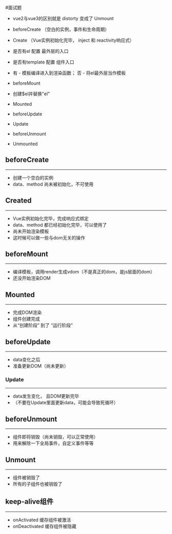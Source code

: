 
#面试题 

- vue2与vue3的区别就是 distorty 变成了 Unmount



- beforeCreate （空白的实例，事件和生命周期）
- Create （Vue实例初始化完毕， inject 和 reactivity响应式）
- 是否有el 配置 最外层的入口
- 是否有template 配置 组件入口
- 有 - 模板编译进入到渲染函数； 否 - 将el最外层当作模板
- beforeMount
- 创建$el并替换"el"
- Mounted
- beforeUpdate
- Update
- beforeUnmount
- Unmounted  




## beforeCreate
---
- 创建一个空白的实例
- data、method 尚未被初始化，不可使用

## Created
---
- Vue实例初始化完毕，完成响应式绑定
- data、method 都已经初始化完毕，可以使用了
- 尚未开始渲染模板
- 这时候可以做一些与dom无关的操作


## beforeMount
---
- 编译模板，调用render生成vdom（不是真正的dom，是js层面的dom）
- 还没开始渲染DOM

## Mounted
---
- 完成DOM渲染
- 组件创建完成
- 从“创建阶段” 到了 “运行阶段”


## beforeUpdate
---
- data变化之后
- 准备更新DOM（尚未更新）


### Update
---
- data发生变化， 且DOM更新完毕
- （不要在Update里面更新data，可能会导致死循环）


## beforeUnmount
---
- 组件即将销毁（尚未销毁，可以正常使用）
- 用来解除一下全局事件，自定义事件等等


## Unmount
---
- 组件被销毁了
- 所有的子组件也被销毁了





## keep-alive组件
---
- onActivated 缓存组件被激活
- onDeactivated 缓存组件被隐藏